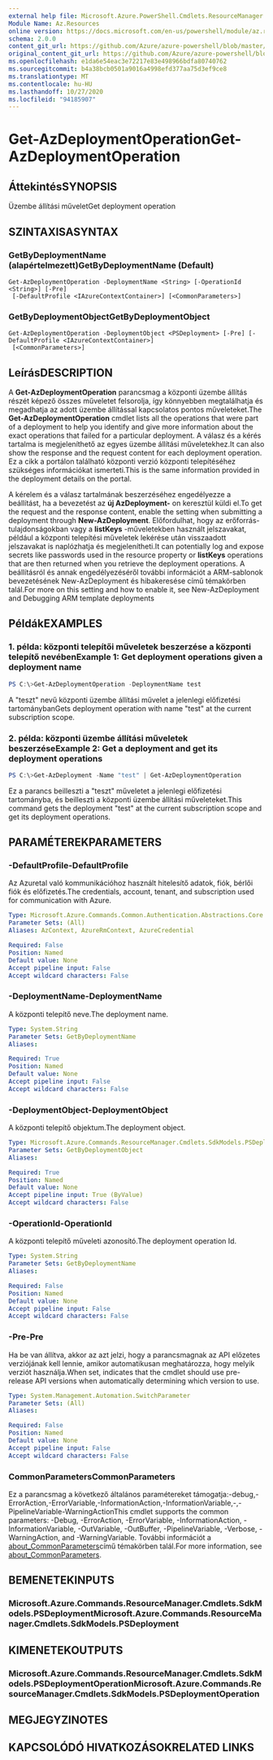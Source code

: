 ```yaml
---
external help file: Microsoft.Azure.PowerShell.Cmdlets.ResourceManager.dll-Help.xml
Module Name: Az.Resources
online version: https://docs.microsoft.com/en-us/powershell/module/az.resources/get-azdeploymentoperation
schema: 2.0.0
content_git_url: https://github.com/Azure/azure-powershell/blob/master/src/Resources/Resources/help/Get-AzDeploymentOperation.md
original_content_git_url: https://github.com/Azure/azure-powershell/blob/master/src/Resources/Resources/help/Get-AzDeploymentOperation.md
ms.openlocfilehash: e1da6e54eac3e72217e83e498966bdfa80740762
ms.sourcegitcommit: b4a38bcb0501a9016a4998efd377aa75d3ef9ce8
ms.translationtype: MT
ms.contentlocale: hu-HU
ms.lasthandoff: 10/27/2020
ms.locfileid: "94185907"
---
```

# <span data-ttu-id="ae3da-101">Get-AzDeploymentOperation</span><span class="sxs-lookup"><span data-stu-id="ae3da-101">Get-AzDeploymentOperation</span></span>

## <span data-ttu-id="ae3da-102">Áttekintés</span><span class="sxs-lookup"><span data-stu-id="ae3da-102">SYNOPSIS</span></span>
<span data-ttu-id="ae3da-103">Üzembe állítási művelet</span><span class="sxs-lookup"><span data-stu-id="ae3da-103">Get deployment operation</span></span>

## <span data-ttu-id="ae3da-104">SZINTAXISA</span><span class="sxs-lookup"><span data-stu-id="ae3da-104">SYNTAX</span></span>

### <span data-ttu-id="ae3da-105">GetByDeploymentName (alapértelmezett)</span><span class="sxs-lookup"><span data-stu-id="ae3da-105">GetByDeploymentName (Default)</span></span>
```
Get-AzDeploymentOperation -DeploymentName <String> [-OperationId <String>] [-Pre]
 [-DefaultProfile <IAzureContextContainer>] [<CommonParameters>]
```

### <span data-ttu-id="ae3da-106">GetByDeploymentObject</span><span class="sxs-lookup"><span data-stu-id="ae3da-106">GetByDeploymentObject</span></span>
```
Get-AzDeploymentOperation -DeploymentObject <PSDeployment> [-Pre] [-DefaultProfile <IAzureContextContainer>]
 [<CommonParameters>]
```

## <span data-ttu-id="ae3da-107">Leírás</span><span class="sxs-lookup"><span data-stu-id="ae3da-107">DESCRIPTION</span></span>
<span data-ttu-id="ae3da-108">A **Get-AzDeploymentOperation** parancsmag a központi üzembe állítás részét képező összes műveletet felsorolja, így könnyebben megtalálhatja és megadhatja az adott üzembe állítással kapcsolatos pontos műveleteket.</span><span class="sxs-lookup"><span data-stu-id="ae3da-108">The **Get-AzDeploymentOperation** cmdlet lists all the operations that were part of a deployment to help you identify and give more information about the exact operations that failed for a particular deployment.</span></span>
<span data-ttu-id="ae3da-109">A válasz és a kérés tartalma is megjeleníthető az egyes üzembe állítási műveletekhez.</span><span class="sxs-lookup"><span data-stu-id="ae3da-109">It can also show the response and the request content for each deployment operation.</span></span>
<span data-ttu-id="ae3da-110">Ez a cikk a portálon található központi verzió központi telepítéséhez szükséges információkat ismerteti.</span><span class="sxs-lookup"><span data-stu-id="ae3da-110">This is the same information provided in the deployment details on the portal.</span></span>

<span data-ttu-id="ae3da-111">A kérelem és a válasz tartalmának beszerzéséhez engedélyezze a beállítást, ha a bevezetést az **új AzDeployment-** on keresztül küldi el.</span><span class="sxs-lookup"><span data-stu-id="ae3da-111">To get the request and the response content, enable the setting when submitting a deployment through **New-AzDeployment**.</span></span>
<span data-ttu-id="ae3da-112">Előfordulhat, hogy az erőforrás-tulajdonságokban vagy a **listKeys** -műveletekben használt jelszavakat, például a központi telepítési műveletek lekérése után visszaadott jelszavakat is naplózhatja és megjelenítheti.</span><span class="sxs-lookup"><span data-stu-id="ae3da-112">It can potentially log and expose secrets like passwords used in the resource property or **listKeys** operations that are then returned when you retrieve the deployment operations.</span></span>
<span data-ttu-id="ae3da-113">A beállításról és annak engedélyezéséről további információt a ARM-sablonok bevezetésének New-AzDeployment és hibakeresése című témakörben talál.</span><span class="sxs-lookup"><span data-stu-id="ae3da-113">For more on this setting and how to enable it, see New-AzDeployment and Debugging ARM template deployments</span></span>

## <span data-ttu-id="ae3da-114">Példák</span><span class="sxs-lookup"><span data-stu-id="ae3da-114">EXAMPLES</span></span>

### <span data-ttu-id="ae3da-115">1. példa: központi telepítői műveletek beszerzése a központi telepítő nevében</span><span class="sxs-lookup"><span data-stu-id="ae3da-115">Example 1: Get deployment operations given a deployment name</span></span>
```powershell
PS C:\>Get-AzDeploymentOperation -DeploymentName test
```

<span data-ttu-id="ae3da-116">A "teszt" nevű központi üzembe állítási művelet a jelenlegi előfizetési tartományban</span><span class="sxs-lookup"><span data-stu-id="ae3da-116">Gets deployment operation with name "test" at the current subscription scope.</span></span>

### <span data-ttu-id="ae3da-117">2. példa: központi üzembe állítási műveletek beszerzése</span><span class="sxs-lookup"><span data-stu-id="ae3da-117">Example 2: Get a deployment and get its deployment operations</span></span>
```powershell
PS C:\>Get-AzDeployment -Name "test" | Get-AzDeploymentOperation
```

<span data-ttu-id="ae3da-118">Ez a parancs beilleszti a "teszt" műveletet a jelenlegi előfizetési tartományba, és beilleszti a központi üzembe állítási műveleteket.</span><span class="sxs-lookup"><span data-stu-id="ae3da-118">This command gets the deployment "test" at the current subscription scope and get its deployment operations.</span></span>

## <span data-ttu-id="ae3da-119">PARAMÉTEREK</span><span class="sxs-lookup"><span data-stu-id="ae3da-119">PARAMETERS</span></span>

### <span data-ttu-id="ae3da-120">-DefaultProfile</span><span class="sxs-lookup"><span data-stu-id="ae3da-120">-DefaultProfile</span></span>
<span data-ttu-id="ae3da-121">Az Azuretal való kommunikációhoz használt hitelesítő adatok, fiók, bérlői fiók és előfizetés.</span><span class="sxs-lookup"><span data-stu-id="ae3da-121">The credentials, account, tenant, and subscription used for communication with Azure.</span></span>

```yaml
Type: Microsoft.Azure.Commands.Common.Authentication.Abstractions.Core.IAzureContextContainer
Parameter Sets: (All)
Aliases: AzContext, AzureRmContext, AzureCredential

Required: False
Position: Named
Default value: None
Accept pipeline input: False
Accept wildcard characters: False
```

### <span data-ttu-id="ae3da-122">-DeploymentName</span><span class="sxs-lookup"><span data-stu-id="ae3da-122">-DeploymentName</span></span>
<span data-ttu-id="ae3da-123">A központi telepítő neve.</span><span class="sxs-lookup"><span data-stu-id="ae3da-123">The deployment name.</span></span>

```yaml
Type: System.String
Parameter Sets: GetByDeploymentName
Aliases:

Required: True
Position: Named
Default value: None
Accept pipeline input: False
Accept wildcard characters: False
```

### <span data-ttu-id="ae3da-124">-DeploymentObject</span><span class="sxs-lookup"><span data-stu-id="ae3da-124">-DeploymentObject</span></span>
<span data-ttu-id="ae3da-125">A központi telepítő objektum.</span><span class="sxs-lookup"><span data-stu-id="ae3da-125">The deployment object.</span></span>

```yaml
Type: Microsoft.Azure.Commands.ResourceManager.Cmdlets.SdkModels.PSDeployment
Parameter Sets: GetByDeploymentObject
Aliases:

Required: True
Position: Named
Default value: None
Accept pipeline input: True (ByValue)
Accept wildcard characters: False
```

### <span data-ttu-id="ae3da-126">-OperationId</span><span class="sxs-lookup"><span data-stu-id="ae3da-126">-OperationId</span></span>
<span data-ttu-id="ae3da-127">A központi telepítő műveleti azonosító.</span><span class="sxs-lookup"><span data-stu-id="ae3da-127">The deployment operation Id.</span></span>

```yaml
Type: System.String
Parameter Sets: GetByDeploymentName
Aliases:

Required: False
Position: Named
Default value: None
Accept pipeline input: False
Accept wildcard characters: False
```

### <span data-ttu-id="ae3da-128">-Pre</span><span class="sxs-lookup"><span data-stu-id="ae3da-128">-Pre</span></span>
<span data-ttu-id="ae3da-129">Ha be van állítva, akkor az azt jelzi, hogy a parancsmagnak az API előzetes verziójának kell lennie, amikor automatikusan meghatározza, hogy melyik verziót használja.</span><span class="sxs-lookup"><span data-stu-id="ae3da-129">When set, indicates that the cmdlet should use pre-release API versions when automatically determining which version to use.</span></span>

```yaml
Type: System.Management.Automation.SwitchParameter
Parameter Sets: (All)
Aliases:

Required: False
Position: Named
Default value: None
Accept pipeline input: False
Accept wildcard characters: False
```

### <span data-ttu-id="ae3da-130">CommonParameters</span><span class="sxs-lookup"><span data-stu-id="ae3da-130">CommonParameters</span></span>
<span data-ttu-id="ae3da-131">Ez a parancsmag a következő általános paramétereket támogatja:-debug,-ErrorAction,-ErrorVariable,-InformationAction,-InformationVariable,-,-PipelineVariable-WarningAction</span><span class="sxs-lookup"><span data-stu-id="ae3da-131">This cmdlet supports the common parameters: -Debug, -ErrorAction, -ErrorVariable, -InformationAction, -InformationVariable, -OutVariable, -OutBuffer, -PipelineVariable, -Verbose, -WarningAction, and -WarningVariable.</span></span> <span data-ttu-id="ae3da-132">További információt a [about_CommonParameters](http://go.microsoft.com/fwlink/?LinkID=113216)című témakörben talál.</span><span class="sxs-lookup"><span data-stu-id="ae3da-132">For more information, see [about_CommonParameters](http://go.microsoft.com/fwlink/?LinkID=113216).</span></span>

## <span data-ttu-id="ae3da-133">BEMENETEK</span><span class="sxs-lookup"><span data-stu-id="ae3da-133">INPUTS</span></span>

### <span data-ttu-id="ae3da-134">Microsoft.Azure.Commands.ResourceManager.Cmdlets.SdkModels.PSDeployment</span><span class="sxs-lookup"><span data-stu-id="ae3da-134">Microsoft.Azure.Commands.ResourceManager.Cmdlets.SdkModels.PSDeployment</span></span>

## <span data-ttu-id="ae3da-135">KIMENETEK</span><span class="sxs-lookup"><span data-stu-id="ae3da-135">OUTPUTS</span></span>

### <span data-ttu-id="ae3da-136">Microsoft.Azure.Commands.ResourceManager.Cmdlets.SdkModels.PSDeploymentOperation</span><span class="sxs-lookup"><span data-stu-id="ae3da-136">Microsoft.Azure.Commands.ResourceManager.Cmdlets.SdkModels.PSDeploymentOperation</span></span>

## <span data-ttu-id="ae3da-137">MEGJEGYZI</span><span class="sxs-lookup"><span data-stu-id="ae3da-137">NOTES</span></span>

## <span data-ttu-id="ae3da-138">KAPCSOLÓDÓ HIVATKOZÁSOK</span><span class="sxs-lookup"><span data-stu-id="ae3da-138">RELATED LINKS</span></span>
